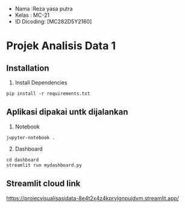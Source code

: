 
- Nama :Reza yasa putra
- Kelas : MC-21
- ID Dicoding: [MC282D5Y2160]
# Projek Analisis Data 1

## Installation
1. Install Dependencies
```
pip install -r requirements.txt
```

## Aplikasi dipakai untk dijalankan
1. Notebook
```
jupyter-notebook .
```
2. Dashboard
```
cd dashboard
streamlit run mydashboard.py
```

## Streamlit cloud link
https://projecvisualisasidata-8e4t2x4z4kprylgnpujdvm.streamlit.app/
